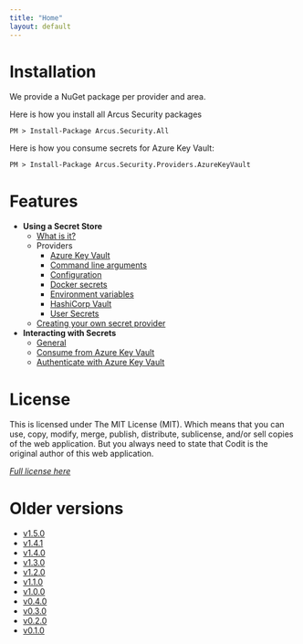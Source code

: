 ```yaml
---
title: "Home"
layout: default
---
```


# Installation

We provide a NuGet package per provider and area.

Here is how you install all Arcus Security packages
```shell
PM > Install-Package Arcus.Security.All
```

Here is how you consume secrets for Azure Key Vault:
```shell
PM > Install-Package Arcus.Security.Providers.AzureKeyVault
```

# Features
- **Using a Secret Store**
  - [What is it?](features/secret-store/)
  - Providers
    - [Azure Key Vault](features/secret-store/provider/key-vault)
    - [Command line arguments](features/secret-store/provider/cmd-line)
    - [Configuration](features/secret-store/provider/configuration)
    - [Docker secrets](features/secret-store/provider/docker-secrets)
    - [Environment variables](features/secret-store/provider/environment-variables)
    - [HashiCorp Vault](features/secret-store/provider/hashicorp-vault)
    - [User Secrets](features/secret-store/provider/user-secrets)
  - [Creating your own secret provider](features/secret-store/create-new-secret-provider)
- **Interacting with Secrets**
    - [General](features/secrets/general)
    - [Consume from Azure Key Vault](features/secrets/consume-from-key-vault)
    - [Authenticate with Azure Key Vault](features/auth/azure-key-vault)

# License
This is licensed under The MIT License (MIT). Which means that you can use, copy, modify, merge, publish, distribute, sublicense, and/or sell copies of the web application. But you always need to state that Codit is the original author of this web application.

*[Full license here](https://github.com/arcus-azure/arcus.security/blob/master/LICENSE)*

# Older versions

- [v1.5.0](../v1.5.0)
- [v1.4.1](../v1.4.1)
- [v1.4.0](../v1.4.0)
- [v1.3.0](../v1.3.0)
- [v1.2.0](../v1.2.0)
- [v1.1.0](../v1.1.0)
- [v1.0.0](../v1.0.0)
- [v0.4.0](../v0.4.0)
- [v0.3.0](../v0.3.0)
- [v0.2.0](../v0.2.0)
- [v0.1.0](../v0.1.0)
